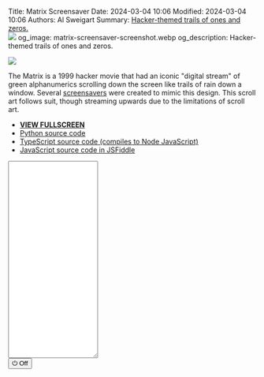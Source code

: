 Title: Matrix Screensaver
Date: 2024-03-04 10:06
Modified: 2024-03-04 10:06
Authors: Al Sweigart
Summary: <a href="{filename}matrix-screensaver.md">Hacker-themed trails of ones and zeros.<br><img src="{static}/images/matrix-screensaver-screenshot.webp" style="max-width: 640px;"></a>
og_image: matrix-screensaver-screenshot.webp
og_description: Hacker-themed trails of ones and zeros.

<img src="{static}/images/matrix-screensaver-screenshot.webp" style="max-width: 640px;">

The Matrix is a 1999 hacker movie that had an iconic "digital stream" of green alphanumerics scrolling down the screen like trails of rain down a window. Several [screensavers](https://en.wikipedia.org/wiki/Screensaver) were created to mimic this design. This scroll art follows suit, though streaming upwards due to the limitations of scroll art.


* **[VIEW FULLSCREEN](/static/matrixscreensaver-fullscreen.html)**
* [Python source code](https://github.com/asweigart/scrollart/blob/main/python/matrixscreensaver.py)
* [TypeScript source code (compiles to Node JavaScript)](https://github.com/asweigart/scrollart/blob/main/typescript/matrixscreensaver.ts)
* [JavaScript source code in JSFiddle](https://jsfiddle.net/asweigart/ha1fb9z3/)

<div><textarea id="bextOutput" readonly style="height: 400px;"></textarea><br /><button type="button" onclick="running = !running;">&#x23FB; Off</button></div>
<script src="/static/bext.js"></script><link rel="stylesheet" href="/static/bext.css">
<script>

bextRowBuffer = 256;  // Change this to whatever size you want, or -1 for infinite buffer.

let running = true;
let width = 220;
const DELAY = 100;
const DENSITY = 0.02;
const MIN_STREAM_LENGTH = 6;
const MAX_STREAM_LENGTH = 14;
const STREAM_CHARS = ['0', '1'];

async function main() {
    let columns = Array.from({length: width}, () => 0);

    while (running) {
        let line = '';
        for (let i = 0; i < width; i++) {
            if (columns[i] === 0) {
                if (Math.random() < DENSITY) {
                    // Restart the stream in this column:
                    columns[i] = Math.floor(Math.random() * (MAX_STREAM_LENGTH - MIN_STREAM_LENGTH)) + MIN_STREAM_LENGTH;
                }
            }
            if (columns[i] > 0) {
                // Add a random stream character for this column:
                line += STREAM_CHARS[Math.floor(Math.random() * STREAM_CHARS.length)];
                columns[i] -= 1;
            } else {
                // Add empty space for this column:
                line += ' ';
            }
        }
        print(line);
        await sleep(DELAY);
    }
}

main();
</script>
